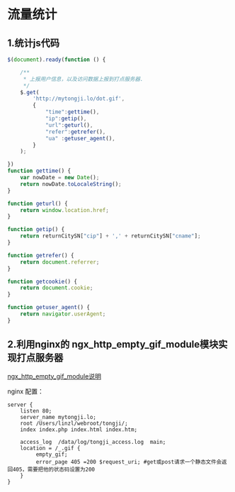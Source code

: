 # 流量统计

## 1.统计js代码

```javascript
$(document).ready(function () {

    /**
     * 上报用户信息，以及访问数据上报到打点服务器.
     */
    $.get(
        'http://mytongji.lo/dot.gif',
        {
            "time":gettime(),
            "ip":getip(),
            "url":geturl(),
            "refer":getrefer(),
            "ua" :getuser_agent(),
        }
    );

})
function gettime() {
    var nowDate = new Date();
    return nowDate.toLocaleString();
}

function geturl() {
    return window.location.href;
}

function getip() {
    return returnCitySN["cip"] + ',' + returnCitySN["cname"];
}

function getrefer() {
    return document.referrer;
}

function getcookie() {
    return document.cookie;
}

function getuser_agent() {
    return navigator.userAgent;
}
```

## 2.利用nginx的 ngx_http_empty_gif_module模块实现打点服务器

[ngx_http_empty_gif_module说明](http://nginx.org/en/docs/http/ngx_http_empty_gif_module.html)



nginx 配置：

```ng
server {
    listen 80;
    server_name mytongji.lo;
    root /Users/linzl/webroot/tongji/;
    index index.php index.html index.htm;
	
	access_log  /data/log/tongji_access.log  main;
    location = /_.gif {
         empty_gif;
         error_page 405 =200 $request_uri; #get或post请求一个静态文件会返回405，需要把他的状态码设置为200
    }
}
```



